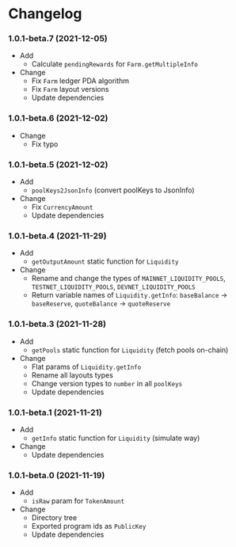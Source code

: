 # Changelog

### 1.0.1-beta.7 (2021-12-05)

- Add
  - Calculate `pendingRewards` for `Farm.getMultipleInfo`
- Change
  - Fix `Farm` ledger PDA algorithm
  - Fix `Farm` layout versions
  - Update dependencies

### 1.0.1-beta.6 (2021-12-02)

- Change
  - Fix typo

### 1.0.1-beta.5 (2021-12-02)

- Add
  - `poolKeys2JsonInfo` (convert poolKeys to JsonInfo)
- Change
  - Fix `CurrencyAmount`
  - Update dependencies

### 1.0.1-beta.4 (2021-11-29)

- Add
  - `getOutputAmount` static function for `Liquidity`
- Change
  - Rename and change the types of `MAINNET_LIQUIDITY_POOLS`, `TESTNET_LIQUIDITY_POOLS`, `DEVNET_LIQUIDITY_POOLS`
  - Return variable names of `Liquidity.getInfo`: `baseBalance` -> `baseReserve`, `quoteBalance` -> `quoteReserve`

### 1.0.1-beta.3 (2021-11-28)

- Add
  - `getPools` static function for `Liquidity` (fetch pools on-chain)
- Change
  - Flat params of `Liquidity.getInfo`
  - Rename all layouts types
  - Change version types to `number` in all `poolKeys`
  - Update dependencies

### 1.0.1-beta.1 (2021-11-21)

- Add
  - `getInfo` static function for `Liquidity` (simulate way)
- Change
  - Update dependencies

### 1.0.1-beta.0 (2021-11-19)

- Add
  - `isRaw` param for `TokenAmount`
- Change
  - Directory tree
  - Exported program ids as `PublicKey`
  - Update dependencies
